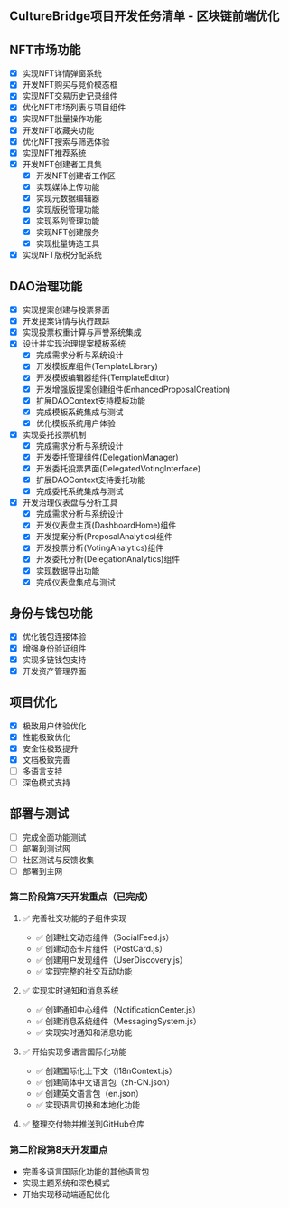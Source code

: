 ## CultureBridge项目开发任务清单 - 区块链前端优化

## NFT市场功能
- [x] 实现NFT详情弹窗系统
- [x] 开发NFT购买与竞价模态框
- [x] 实现NFT交易历史记录组件
- [x] 优化NFT市场列表与项目组件
- [x] 实现NFT批量操作功能
- [x] 开发NFT收藏夹功能
- [x] 优化NFT搜索与筛选体验
- [x] 实现NFT推荐系统
- [x] 开发NFT创建者工具集
  - [x] 开发NFT创建者工作区
  - [x] 实现媒体上传功能
  - [x] 实现元数据编辑器
  - [x] 实现版税管理功能
  - [x] 实现系列管理功能
  - [x] 实现NFT创建服务
  - [x] 实现批量铸造工具
- [x] 实现NFT版税分配系统

## DAO治理功能
- [x] 实现提案创建与投票界面
- [x] 开发提案详情与执行跟踪
- [x] 实现投票权重计算与声誉系统集成
- [x] 设计并实现治理提案模板系统
  - [x] 完成需求分析与系统设计
  - [x] 开发模板库组件(TemplateLibrary)
  - [x] 开发模板编辑器组件(TemplateEditor)
  - [x] 开发增强版提案创建组件(EnhancedProposalCreation)
  - [x] 扩展DAOContext支持模板功能
  - [x] 完成模板系统集成与测试
  - [x] 优化模板系统用户体验
- [x] 实现委托投票机制
  - [x] 完成需求分析与系统设计
  - [x] 开发委托管理组件(DelegationManager)
  - [x] 开发委托投票界面(DelegatedVotingInterface)
  - [x] 扩展DAOContext支持委托功能
  - [x] 完成委托系统集成与测试
- [x] 开发治理仪表盘与分析工具
  - [x] 完成需求分析与系统设计
  - [x] 开发仪表盘主页(DashboardHome)组件
  - [x] 开发提案分析(ProposalAnalytics)组件
  - [x] 开发投票分析(VotingAnalytics)组件
  - [x] 开发委托分析(DelegationAnalytics)组件
  - [x] 实现数据导出功能
  - [x] 完成仪表盘集成与测试

## 身份与钱包功能
- [x] 优化钱包连接体验
- [x] 增强身份验证组件
- [x] 实现多链钱包支持
- [x] 开发资产管理界面

## 项目优化
- [x] 极致用户体验优化
- [x] 性能极致优化
- [x] 安全性极致提升
- [x] 文档极致完善
- [ ] 多语言支持
- [ ] 深色模式支持

## 部署与测试
- [ ] 完成全面功能测试
- [ ] 部署到测试网
- [ ] 社区测试与反馈收集
- [ ] 部署到主网

### 第二阶段第7天开发重点（已完成）
1. ✅ 完善社交功能的子组件实现
   - ✅ 创建社交动态组件（SocialFeed.js）
   - ✅ 创建动态卡片组件（PostCard.js）
   - ✅ 创建用户发现组件（UserDiscovery.js）
   - ✅ 实现完整的社交互动功能

2. ✅ 实现实时通知和消息系统
   - ✅ 创建通知中心组件（NotificationCenter.js）
   - ✅ 创建消息系统组件（MessagingSystem.js）
   - ✅ 实现实时通知和消息功能

3. ✅ 开始实现多语言国际化功能
   - ✅ 创建国际化上下文（I18nContext.js）
   - ✅ 创建简体中文语言包（zh-CN.json）
   - ✅ 创建英文语言包（en.json）
   - ✅ 实现语言切换和本地化功能

4. ✅ 整理交付物并推送到GitHub仓库

### 第二阶段第8天开发重点
- 完善多语言国际化功能的其他语言包
- 实现主题系统和深色模式
- 开始实现移动端适配优化

